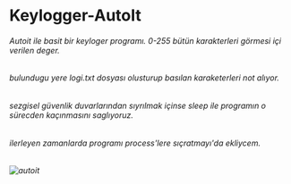 # Keylogger-AutoIt


<h6> Autoit ile basit bir keyloger programı. 0-255 bütün karakterleri görmesi içi  verilen deger.<h6>
bulundugu yere logi.txt dosyası olusturup basılan karaketerleri not alıyor.<h6>
sezgisel güvenlik duvarlarından sıyrılmak içinse sleep ile programın o sürecden kaçınmasını saglıyoruz.<h6>
ilerleyen zamanlarda programı process'lere sıçratmayı'da ekliycem.<h6> 

![autoit](https://user-images.githubusercontent.com/37263350/56144934-f79fc480-5fab-11e9-89a8-5ac6fa6ca426.jpg)
